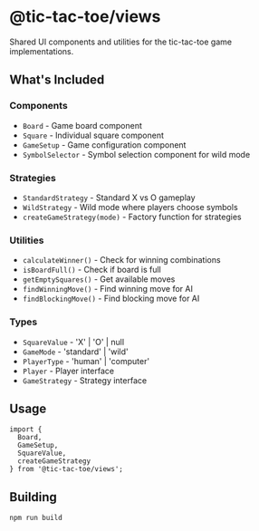 # @tic-tac-toe/views

Shared UI components and utilities for the tic-tac-toe game implementations.

## What's Included

### Components
- `Board` - Game board component
- `Square` - Individual square component  
- `GameSetup` - Game configuration component
- `SymbolSelector` - Symbol selection component for wild mode

### Strategies
- `StandardStrategy` - Standard X vs O gameplay
- `WildStrategy` - Wild mode where players choose symbols
- `createGameStrategy(mode)` - Factory function for strategies

### Utilities
- `calculateWinner()` - Check for winning combinations
- `isBoardFull()` - Check if board is full
- `getEmptySquares()` - Get available moves
- `findWinningMove()` - Find winning move for AI
- `findBlockingMove()` - Find blocking move for AI

### Types
- `SquareValue` - 'X' | 'O' | null
- `GameMode` - 'standard' | 'wild'  
- `PlayerType` - 'human' | 'computer'
- `Player` - Player interface
- `GameStrategy` - Strategy interface

## Usage

```tsx
import { 
  Board, 
  GameSetup, 
  SquareValue, 
  createGameStrategy 
} from '@tic-tac-toe/views';
```

## Building

```bash
npm run build
```